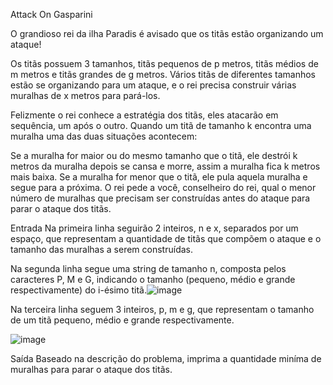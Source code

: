 
Attack On Gasparini

O grandioso rei da ilha Paradis é avisado que os titãs estão organizando um ataque!

Os titãs possuem 3 tamanhos, titãs pequenos de p metros, titãs médios de m metros e titãs grandes de g metros. Vários titãs de diferentes tamanhos estão se organizando para um ataque, e o rei precisa construir várias muralhas de x metros para pará-los.

Felizmente o rei conhece a estratégia dos titãs, eles atacarão em sequência, um após o outro. Quando um titã de tamanho k encontra uma muralha uma das duas situações acontecem:

Se a muralha for maior ou do mesmo tamanho que o titã, ele destrói k metros da muralha depois se cansa e morre, assim a muralha fica k metros mais baixa.
Se a muralha for menor que o titã, ele pula aquela muralha e segue para a próxima.
O rei pede a você, conselheiro do rei, qual o menor número de muralhas que precisam ser construídas antes do ataque para parar o ataque dos titãs.

Entrada
Na primeira linha seguirão 2 inteiros, n e x, separados por um espaço, que representam a quantidade de titãs que compõem o ataque e o tamanho das muralhas a serem construídas.

Na segunda linha segue uma string de tamanho n, composta pelos caracteres P, M e G, indicando o tamanho (pequeno, médio e grande respectivamente) do i-ésimo titã.![image](https://user-images.githubusercontent.com/104008807/164981224-2d05b5e7-45f3-48f2-b008-e756fc57c140.png)

Na terceira linha seguem 3 inteiros, p, m e g, que representam o tamanho de um titã pequeno, médio e grande respectivamente.

![image](https://user-images.githubusercontent.com/104008807/164981271-6c6e2ea5-04ca-4647-b62c-eb4f091bab44.png)


Saída
Baseado na descrição do problema, imprima a quantidade miníma de muralhas para parar o ataque dos titãs.
